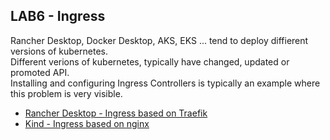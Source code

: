 ## LAB6 - Ingress
Rancher Desktop, Docker Desktop, AKS, EKS ... tend to deploy diffierent versions of kubernetes. <br>
Different verions of kubernetes, typically have changed, updated or promoted API. <br>
Installing and configuring Ingress Controllers is typically an example where this problem is very visible.

* [Rancher Desktop - Ingress based on Traefik](rancherdesktop.md)
* [Kind -  Ingress based on nginx](kind-ingress.md)
